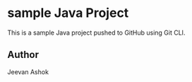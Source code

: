 # sample Java Project

This is a sample Java project pushed to GitHub using Git CLI.

## Author
Jeevan Ashok
